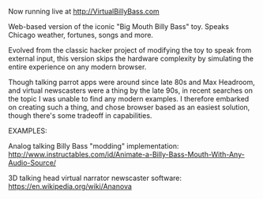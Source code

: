 Now running live at http://VirtualBillyBass.com

Web-based version of the iconic "Big Mouth Billy Bass" toy.  Speaks Chicago weather, fortunes, songs and more.

Evolved from the classic hacker project of modifying the toy to speak from external input, this version skips the hardware complexity by simulating the entire experience on any modern browser.

Though talking parrot apps were around since late 80s and Max Headroom, and virtual newscasters were a thing by the late 90s, in recent searches on the topic I was unable to find any modern examples.  I therefore embarked on creating such a thing, and chose browser based as an easiest solution, though there's some tradeoff in capabilities.

EXAMPLES:

Analog talking Billy Bass "modding" implementation:
http://www.instructables.com/id/Animate-a-Billy-Bass-Mouth-With-Any-Audio-Source/

3D talking head virtual narrator newscaster software:
https://en.wikipedia.org/wiki/Ananova

